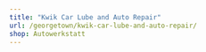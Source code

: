 ```yaml
---
title: "Kwik Car Lube and Auto Repair"
url: /georgetown/kwik-car-lube-and-auto-repair/
shop: Autowerkstatt
---
```


